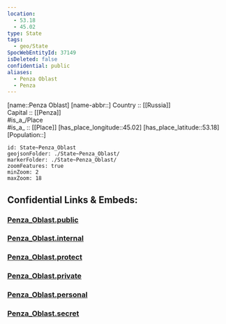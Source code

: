 ```yaml
---
location:
  - 53.18
  - 45.02
type: State
tags:
  - geo/State
SpocWebEntityId: 37149
isDeleted: false
confidential: public
aliases:
  - Penza Oblast
  - Penza 
---
```

[name::Penza Oblast] 
[name-abbr::] 
Country :: [[Russia]]  
Capital :: [[Penza]]  
#is_a_/Place  
#is_a_ :: [[Place]] 
[has_place_longitude::45.02] 
[has_place_latitude::53.18] 
[Population::] 



```leaflet
id: State~Penza_Oblast
geojsonFolder: ./State~Penza_Oblast/
markerFolder: ./State~Penza_Oblast/
zoomFeatures: true 
minZoom: 2 
maxZoom: 18
```


## Confidential Links & Embeds: 

### [Penza_Oblast.public](/_public/\Earth\Continent\Europe\Europe~East\Russia\Russia~VolgaPenza_Oblast.public.md) 

### [Penza_Oblast.internal](/_internal/\Earth\Continent\Europe\Europe~East\Russia\Russia~VolgaPenza_Oblast.internal.md) 

### [Penza_Oblast.protect](/_protect/\Earth\Continent\Europe\Europe~East\Russia\Russia~VolgaPenza_Oblast.protect.md) 

### [Penza_Oblast.private](/_private/\Earth\Continent\Europe\Europe~East\Russia\Russia~VolgaPenza_Oblast.private.md) 

### [Penza_Oblast.personal](/_personal/\Earth\Continent\Europe\Europe~East\Russia\Russia~VolgaPenza_Oblast.personal.md) 

### [Penza_Oblast.secret](/_secret/\Earth\Continent\Europe\Europe~East\Russia\Russia~VolgaPenza_Oblast.secret.md)

